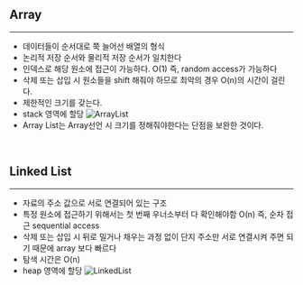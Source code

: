 ## Array
---
  - 데이터들이 순서대로 쭉 늘어선 배열의 형식
  - 논리적 저장 순서와 물리적 저장 순서가 일치한다
  - 인덱스로 해당 원소에 접근이 가능하다. O(1) 즉, random access가 가능하다
  - 삭제 또는 삽입 시 원소들을 shift 해줘야 하므로 최악의 경우 O(n)의 시간이 걸린다.
  - 제한적인 크기를 갖는다.
  - stack 영역에 할당
  ![ArrayList](https://camo.githubusercontent.com/6994ce74b5cef2b2aeec714e1069fa83f6c5ebd8c675a7fb5686c67ca591ae53/68747470733a2f2f74312e6461756d63646e2e6e65742f6366696c652f746973746f72792f393935453636333935423143464437443130)
  - Array List는 Array선언 시 크기를 정해줘야한다는 단점을 보완한 것이다.    

</br>

## Linked List
---
  - 자료의 주소 값으로 서로 연결되어 있는 구조
  - 특정 원소에 접근하기 위해서는 첫 번째 우너소부터 다 확인해야함 O(n) 즉, 순차 접근 sequential access
  - 삭제 또는 삽입 시 뒤로 밀거나 채우는 과정 없이 단지 주소만 서로 연결시켜 주면 되기 때문에 array 보다 빠르다
  - 탐색 시간은 O(n)
  - heap 영역에 할당
    ![LinkedList](https://camo.githubusercontent.com/9fd9aeb83db72a1d2cfffce4bc9c407a508e2f23cb28c0bc39d1b9c920e330a9/68747470733a2f2f74312e6461756d63646e2e6e65742f6366696c652f746973746f72792f393932353041333435423143464436393043)